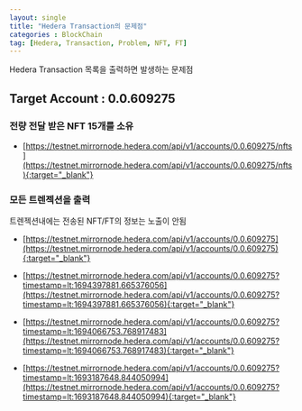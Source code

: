 ```yaml
---
layout: single
title: "Hedera Transaction의 문제점"
categories : BlockChain
tag: [Hedera, Transaction, Problem, NFT, FT]
---
```


Hedera Transaction 목록을 출력하면 발생하는 문제점

## Target Account : 0.0.609275

### 전량 전달 받은 NFT 15개를 소유

- [https://testnet.mirrornode.hedera.com/api/v1/accounts/0.0.609275/nfts](https://testnet.mirrornode.hedera.com/api/v1/accounts/0.0.609275/nfts){:target="_blank"}

### 모든 트렌젝션을 출력

트렌젝션내에는 전송된 NFT/FT의 정보는 노출이 안됨
 
- [https://testnet.mirrornode.hedera.com/api/v1/accounts/0.0.609275](https://testnet.mirrornode.hedera.com/api/v1/accounts/0.0.609275){:target="_blank"}

- [https://testnet.mirrornode.hedera.com/api/v1/accounts/0.0.609275?timestamp=lt:1694397881.665376056](https://testnet.mirrornode.hedera.com/api/v1/accounts/0.0.609275?timestamp=lt:1694397881.665376056){:target="_blank"}

- [https://testnet.mirrornode.hedera.com/api/v1/accounts/0.0.609275?timestamp=lt:1694066753.768917483](https://testnet.mirrornode.hedera.com/api/v1/accounts/0.0.609275?timestamp=lt:1694066753.768917483){:target="_blank"}

- [https://testnet.mirrornode.hedera.com/api/v1/accounts/0.0.609275?timestamp=lt:1693187648.844050994](https://testnet.mirrornode.hedera.com/api/v1/accounts/0.0.609275?timestamp=lt:1693187648.844050994){:target="_blank"}
